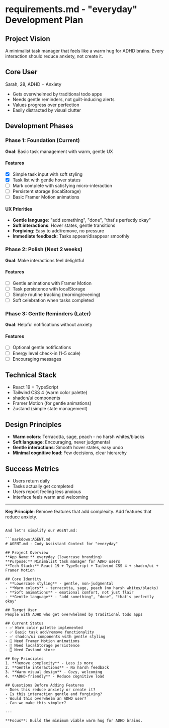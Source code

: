 # requirements.md - "everyday" Development Plan

## Project Vision
A minimalist task manager that feels like a warm hug for ADHD brains. Every interaction should reduce anxiety, not create it.

## Core User
Sarah, 28, ADHD + Anxiety
- Gets overwhelmed by traditional todo apps
- Needs gentle reminders, not guilt-inducing alerts
- Values progress over perfection
- Easily distracted by visual clutter

## Development Phases

### Phase 1: Foundation (Current)
**Goal**: Basic task management with warm, gentle UX

#### Features
- [x] Simple task input with soft styling
- [x] Task list with gentle hover states
- [ ] Mark complete with satisfying micro-interaction
- [ ] Persistent storage (localStorage)
- [ ] Basic Framer Motion animations

#### UX Priorities
- **Gentle language**: "add something", "done", "that's perfectly okay"
- **Soft interactions**: Hover states, gentle transitions
- **Forgiving**: Easy to add/remove, no pressure
- **Immediate feedback**: Tasks appear/disappear smoothly

### Phase 2: Polish (Next 2 weeks)
**Goal**: Make interactions feel delightful

#### Features
- [ ] Gentle animations with Framer Motion
- [ ] Task persistence with localStorage
- [ ] Simple routine tracking (morning/evening)
- [ ] Soft celebration when tasks completed

### Phase 3: Gentle Reminders (Later)
**Goal**: Helpful notifications without anxiety

#### Features
- [ ] Optional gentle notifications
- [ ] Energy level check-in (1-5 scale)
- [ ] Encouraging messages

## Technical Stack
- React 19 + TypeScript
- Tailwind CSS 4 (warm color palette)
- shadcn/ui components
- Framer Motion (for gentle animations)
- Zustand (simple state management)

## Design Principles
- **Warm colors**: Terracotta, sage, peach - no harsh whites/blacks
- **Soft language**: Encouraging, never judgmental
- **Gentle interactions**: Smooth hover states, easy undo
- **Minimal cognitive load**: Few decisions, clear hierarchy

## Success Metrics
- Users return daily
- Tasks actually get completed
- Users report feeling less anxious
- Interface feels warm and welcoming

---

**Key Principle**: Remove features that add complexity. Add features that reduce anxiety.
```

And let's simplify our AGENT.md:

```markdown:AGENT.md
# AGENT.md - Cody Assistant Context for "everyday"

## Project Overview
**App Name:** everyday (lowercase branding)
**Purpose:** Minimalist task manager for ADHD users
**Tech Stack:** React 19 + TypeScript + Tailwind CSS 4 + shadcn/ui + Framer Motion

## Core Identity
- **Lowercase styling** - gentle, non-judgmental
- **Warm colors** - terracotta, sage, peach (no harsh whites/blacks)
- **Soft animations** - emotional comfort, not just flair
- **Gentle language** - "add something", "done", "that's perfectly okay"

## Target User
People with ADHD who get overwhelmed by traditional todo apps

## Current Status
- ✅ Warm color palette implemented
- ✅ Basic task add/remove functionality
- ✅ shadcn/ui components with gentle styling
- 🔄 Need Framer Motion animations
- 🔄 Need localStorage persistence
- 🔄 Need Zustand store

## Key Principles
1. **Remove complexity** - Less is more
2. **Gentle interactions** - No harsh feedback
3. **Warm visual design** - Cozy, welcoming
4. **ADHD-friendly** - Reduce cognitive load

## Questions Before Adding Features
- Does this reduce anxiety or create it?
- Is this interaction gentle and forgiving?
- Would this overwhelm an ADHD user?
- Can we make this simpler?

---

**Focus**: Build the minimum viable warm hug for ADHD brains.
